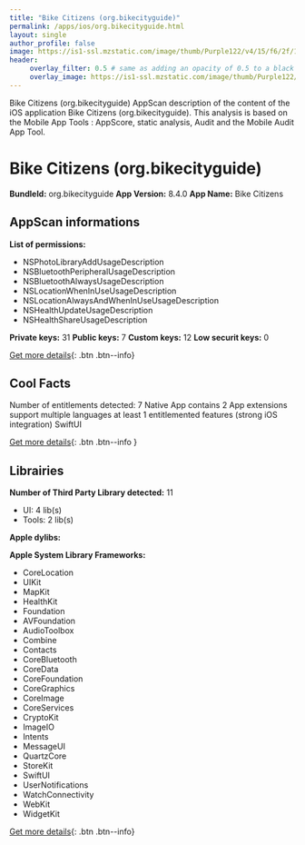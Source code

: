 ```yaml
---
title: "Bike Citizens (org.bikecityguide)"
permalink: /apps/ios/org.bikecityguide.html
layout: single
author_profile: false
image: https://is1-ssl.mzstatic.com/image/thumb/Purple122/v4/15/f6/2f/15f62f68-dba0-b909-7c65-f4c3fc13155f/BCXBeta-AppIcon-0-1x_U007emarketing-0-7-0-85-220.png/512x512bb.jpg
header: 
     overlay_filter: 0.5 # same as adding an opacity of 0.5 to a black background
     overlay_image: https://is1-ssl.mzstatic.com/image/thumb/Purple122/v4/15/f6/2f/15f62f68-dba0-b909-7c65-f4c3fc13155f/BCXBeta-AppIcon-0-1x_U007emarketing-0-7-0-85-220.png/512x512bb.jpg
---
```

Bike Citizens (org.bikecityguide) AppScan description of the content of the iOS application Bike Citizens (org.bikecityguide). This analysis is based on the Mobile App Tools : AppScore, static analysis, Audit and the Mobile Audit App Tool.

# Bike Citizens (org.bikecityguide)

**BundleId:** org.bikecityguide
**App Version:** 8.4.0
**App Name:** Bike Citizens


## AppScan informations 

**List of permissions:** 
- NSPhotoLibraryAddUsageDescription
- NSBluetoothPeripheralUsageDescription
- NSBluetoothAlwaysUsageDescription
- NSLocationWhenInUseUsageDescription
- NSLocationAlwaysAndWhenInUseUsageDescription
- NSHealthUpdateUsageDescription
- NSHealthShareUsageDescription
  
  
**Private keys:** 31
**Public keys:** 7
**Custom keys:** 12
**Low securit keys:** 0
  
[Get more details](/pricing.html){: .btn .btn--info}

## Cool Facts

Number of entitlements detected: 7
Native App
contains 2 App extensions
support multiple languages
at least 1 entitlemented features (strong iOS integration)
SwiftUI
  
[Get more details](/pricing.html){: .btn .btn--info }

## Librairies 
**Number of Third Party Library detected:** 11
- UI: 4 lib(s)
- Tools: 2 lib(s)


**Apple dylibs:**


**Apple System Library Frameworks:**
- CoreLocation
- UIKit
- MapKit
- HealthKit
- Foundation
- AVFoundation
- AudioToolbox
- Combine
- Contacts
- CoreBluetooth
- CoreData
- CoreFoundation
- CoreGraphics
- CoreImage
- CoreServices
- CryptoKit
- ImageIO
- Intents
- MessageUI
- QuartzCore
- StoreKit
- SwiftUI
- UserNotifications
- WatchConnectivity
- WebKit
- WidgetKit


  
[Get more details](/pricing.html){: .btn .btn--info}

